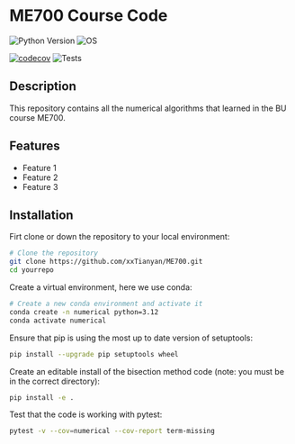 # ME700 Course Code

![Python Version](https://img.shields.io/badge/python-3.12-blue)
![OS](https://img.shields.io/badge/os-ubuntu%20%7C%20macos%20%7C%20windows-blue)

[![codecov](https://codecov.io/gh/xxTianyan/ME700/branch/main/graph/badge.svg)](https://codecov.io/gh/xxTianyan/ME700)
![Tests](https://github.com/xxTianyan/ME700/actions/workflows/ci.yml/badge.svg)

## Description
This repository contains all the numerical algorithms that learned in the BU course ME700. 

## Features
- Feature 1
- Feature 2
- Feature 3

## Installation
Firt clone or down the repository to your local environment:
```sh
# Clone the repository
git clone https://github.com/xxTianyan/ME700.git
cd yourrepo
```
Create a virtual environment, here we use conda:
```sh
# Create a new conda environment and activate it
conda create -n numerical python=3.12
conda activate numerical
```
Ensure that pip is using the most up to date version of setuptools:
```sh
pip install --upgrade pip setuptools wheel
```
Create an editable install of the bisection method code (note: you must be in the correct directory):
```sh
pip install -e .
```
Test that the code is working with pytest:
```sh
pytest -v --cov=numerical --cov-report term-missing
```




